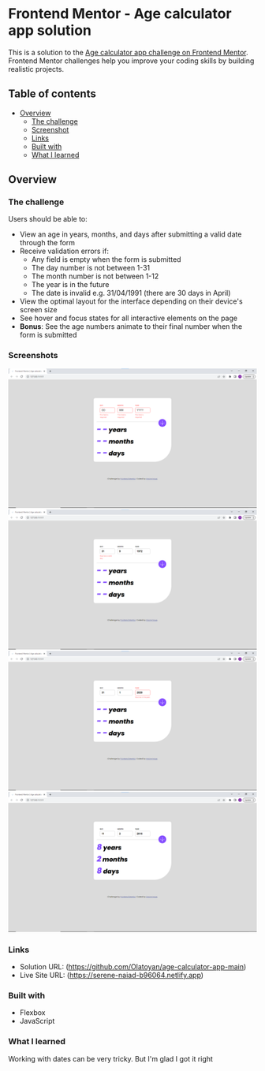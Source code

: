 # Frontend Mentor - Age calculator app solution

This is a solution to the [Age calculator app challenge on Frontend Mentor](https://www.frontendmentor.io/challenges/age-calculator-app-dF9DFFpj-Q). Frontend Mentor challenges help you improve your coding skills by building realistic projects.

## Table of contents

- [Overview](#overview)
  - [The challenge](#the-challenge)
  - [Screenshot](#screenshot)
  - [Links](#links)
  - [Built with](#built-with)
  - [What I learned](#what-i-learned)

## Overview

### The challenge

Users should be able to:

- View an age in years, months, and days after submitting a valid date through the form
- Receive validation errors if:
  - Any field is empty when the form is submitted
  - The day number is not between 1-31
  - The month number is not between 1-12
  - The year is in the future
  - The date is invalid e.g. 31/04/1991 (there are 30 days in April)
- View the optimal layout for the interface depending on their device's screen size
- See hover and focus states for all interactive elements on the page
- **Bonus**: See the age numbers animate to their final number when the form is submitted

### Screenshots

![](./screenshots/Screenshot%202023-04-19%20023908.png)
![](./screenshots/Screenshot%202023-04-19%20024129.png)
![](./screenshots/Screenshot%202023-04-19%20024158.png)
![](./screenshots/Screenshot%202023-04-19%20024256.png)

### Links

- Solution URL: (https://github.com/Olatoyan/age-calculator-app-main)
- Live Site URL: (https://serene-naiad-b96064.netlify.app)

### Built with

- Flexbox
- JavaScript

### What I learned

Working with dates can be very tricky. But I'm glad I got it right
